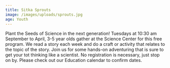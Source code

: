 ```yaml
---
title: Sitka Sprouts
image: /images/uploads/sprouts.jpg
age: Youth
---
```


Plant the Seeds of Science in the next generation! Tuesdays at 10:30 am September to April, 3-5 year olds gather at the Science Center for this free program. We read a story each week and do a craft or activity that relates to the topic of the story. Join us for some hands-on adventuring that is sure to get your tot thinking like a scientist. No registration is necessary, just stop on by. Please check out our Education calendar to confirm dates.